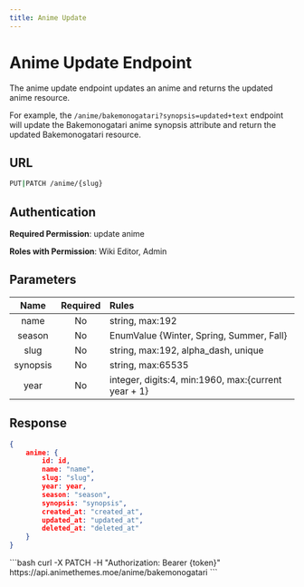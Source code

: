 ```yaml
---
title: Anime Update
---
```


<Block>

# Anime Update Endpoint

The anime update endpoint updates an anime and returns the updated anime resource.

For example, the `/anime/bakemonogatari?synopsis=updated+text` endpoint will update the Bakemonogatari anime synopsis attribute and return the updated Bakemonogatari resource.

## URL

```sh
PUT|PATCH /anime/{slug}
```

## Authentication

**Required Permission**: update anime

**Roles with Permission**: Wiki Editor, Admin

## Parameters

| Name     | Required | Rules                                                  |
| :------: | :------: | :----------------------------------------------------- |
| name     | No       | string, max:192                                        |
| season   | No       | EnumValue {Winter, Spring, Summer, Fall}               |
| slug     | No       | string, max:192, alpha_dash, unique                    |
| synopsis | No       | string, max:65535                                      |
| year     | No       | integer, digits:4, min:1960, max:{current year + 1}    |

## Response

```json
{
    anime: {
        id: id,
        name: "name",
        slug: "slug",
        year: year,
        season: "season",
        synopsis: "synopsis",
        created_at: "created_at",
        updated_at: "updated_at",
        deleted_at: "deleted_at"
    }
}
```

<Example>

<CURL>
```bash
curl -X PATCH -H "Authorization: Bearer {token}" https://api.animethemes.moe/anime/bakemonogatari
```
</CURL>

</Example>

</Block>